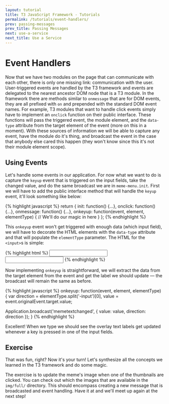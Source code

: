```yaml
---
layout: tutorial
title: T3 JavaScript Framework - Tutorials
permalink: /tutorials/event-handlers/
prev: passing-messages
prev_title: Passing Messages
next: use-a-service
next_title: Use a Service
---
```


# Event Handlers

Now that we have two modules on the page that can communicate with each other, there is only one missing link: communication with the user. User-triggered events are handled by the T3 framework and events are delegated to the nearest ancestor DOM node that is a T3 module. In the framework there are methods similar to `onmessage` that are for DOM events, they are all prefixed with `on` and prepended with the standard DOM event names. For example, T3 modules that want to handle click events simply have to implement an `onclick` function on their public interface. These functions will pass the triggered event, the module element, and the `data-type` attribute from the target element of the event (more on this in a moment). With these sources of information we will be able to capture any event, have the module do it's thing, and broadcast the event in the case that anybody else cared this happen (they won't know since this it's not their module element scope).

## Using Events

Let's handle some events in our application. For now what we want to do is capture the `keyup` event that is triggered on the input fields, take the changed value, and do the same broadcast we are in `meme-menu.init`. First we will have to add the public interface method that will handle the `keyup` event, it'll look something like below:

{% highlight javascript %}
return {
  init: function() {...},
  onclick: function() {...},
  onmessage: function() {...},
  onkeyup: function(event, element, elementType) {
    // We'll do our magic in here
  }
};
{% endhighlight %}

This `onkeyup` event won't get triggered with enough data (which input field), we will have to decorate the HTML elements with the `data-type` attribute and that will populate the `elementType` parameter. The HTML for the `<input>`s is simple:

{% highlight html %}
<input class="bottom-text-input" type="text" data-type="top-input">
<input class="top-text-input" type="text" data-type="bottom-input">
{% endhighlight %}

Now implementing `onkeyup` is straightforward, we will extract the data from the target element from the event and get the label we should update — the broadcast will remain the same as before.

{% highlight javascript %}
onkeyup: function(event, element, elementType) {
  var direction = elementType.split('-input')[0],
      value = event.originalEvent.target.value;

  Application.broadcast('memetextchanged', {
    value: value,
    direction: direction
  });
}
{% endhighlight %}

Excellent! When we type we should see the overlay text labels get updated whenever a key is pressed in one of the input fields.

## Exercise

That was fun, right? Now it's your turn! Let's synthesize all the concepts we learned in the T3 framework and do some magic.

The exercise is to update the meme's image when one of the thumbnails are clicked. You can check out which the images that are available in the `img/full/` directory. This should encompass creating a new message that is broadcasted and event handling. Have it at and we'll meet up again at the next step!
